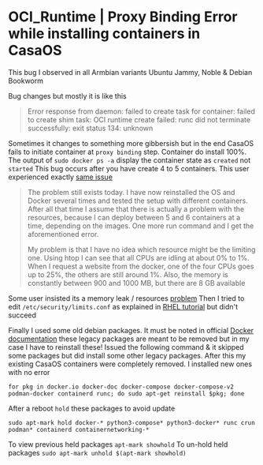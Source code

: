 # OCI_Runtime | Proxy Binding Error while installing containers in CasaOS

This bug I observed in all Armbian variants Ubuntu Jammy, Noble & Debian Bookworm

Bug changes but mostly it is like this 
> Error response from daemon: failed to create task for container: failed to create shim task: OCI runtime create failed: runc did not terminate successfully: exit status 134: unknown

Sometimes it changes to something more gibbersish but in the end CasaOS fails to initiate container at `proxy binding` step. Container do install 100%. The output of `sudo docker ps -a` display the container state as `created` not `started` This bug occurs after you have create 4 to 5 containers. This user experienced exactly [same issue](https://forums.docker.com/t/docker-error-response-from-daemon-failed-to-create-task-for-container-failed-to-create-shim-task-oci-runtime-create-failed-runc-did-not-terminate-successfully-exit-status-134-unknown/136097)

> The problem still exists today. I have now reinstalled the OS and Docker several times and tested the setup with different containers. After all that time I assume that there is actually a problem with the resources, because I can deploy between 5 and 6 containers at a time, depending on the images. One more run command and I get the aforementioned error.
> 
> My problem is that I have no idea which resource might be the limiting one. Using htop I can see that all CPUs are idling at about 0% to 1%. When I request a website from the docker, one of the four CPUs goes up to 25%, the others are still around 1%. Also, the memory is constantly between 900 and 1000 MB, but there are 8 GB available

Some user insisted its a memory leak / resources [problem](https://github.com/getsentry/self-hosted/issues/1438#issuecomment-1119860236) Then I tried to edit `/etc/security/limits.conf` as explained in [RHEL tutorial](https://access.redhat.com/solutions/22105) but didn't succeed 

Finally I used some old debian packages. It must be noted in official [Docker documentation](https://docs.docker.com/engine/install/ubuntu/) these legacy packages are meant to be removed but in my case I have to reinstall these! Issued the following command & it skipped some packages but did install some other legacy packages. After this my existing CasaOS containers were completely removed. I installed new ones with no error
```
for pkg in docker.io docker-doc docker-compose docker-compose-v2 podman-docker containerd runc; do sudo apt-get reinstall $pkg; done
```
After a reboot `hold` these packages to avoid update
```
sudo apt-mark hold docker-* python3-compose* python3-docker* runc crun podman* containerd containernetworking-*
```
To view previous held packages `apt-mark showhold`
To un-hold held packages `sudo apt-mark unhold $(apt-mark showhold)`
